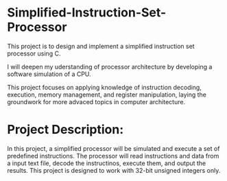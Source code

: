 # Simplified-Instruction-Set-Processor
This project is to design and implement a simplified instruction set processor using C.

I will deepen my uderstanding of processor architecture by developing a software simulation of a CPU.

This project focuses on applying knowledge of instruction decoding, execution, memory management, and register manipulation, laying the groundwork for more advaced topics in computer architecture.

# Project Description:
In this project, a simplified processor will be simulated and execute a set of predefined instructions. The processor will read instructions and data from a input text file, decode the instructinos, execute them, and output the results. This project is designed to work with 32-bit unsigned integers only.
